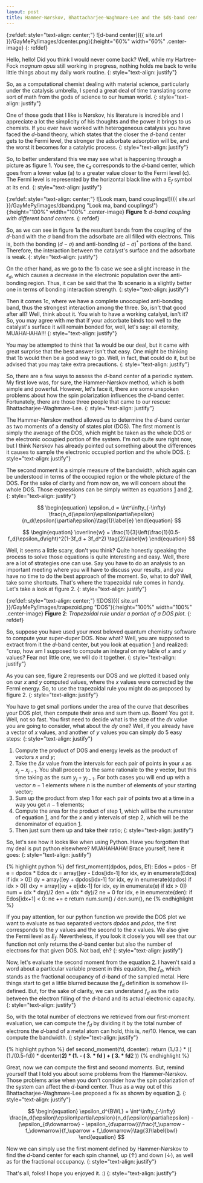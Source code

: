 ```yaml
---
layout: post
title: Hammer-Nørskov, Bhattacharjee-Waghmare-Lee and the $d$-band center model
---
```


{:refdef: style="text-align: center;"}
![d-band center]({{ site.url }}/GayMePy/images/dcenter.png){:height="60%" width="60%" .center-image}
{: refdef}

Hello, hello! Did you think I would never come back? Well, while my Hartree-Fock *magnum opus* still working in progress, nothing holds me back to write little things about my daily work routine.
{: style="text-align: justify"}

So, as a computational chemist dealing with material science, particularly under the catalysis umbrella, I spend a great deal of time translating some sort of math from the gods of science to our human world.
{: style="text-align: justify"}

One of those gods that I like is Nørskov, his literature is incredible and I appreciate a lot the simplicity of his thoughts and the power it brings to us chemists. If you ever have worked with heterogeneous catalysis you have faced the *d*-band theory, which states that the closer the *d*-band center gets to the Fermi level, the stronger the adsorbate adsorption will be, and the worst it becomes for a catalytic process.
{: style="text-align: justify"}

So, to better understand this we may see what is happening through a picture as figure 1. You see, the $\epsilon_d$ corresponds to the *d*-band center, which goes from a lower value (a) to a greater value closer to the Fermi level (c). The Fermi level is represented by the horizontal black line with a E$_f$ symbol at its end.
{: style="text-align: justify"}

{:refdef: style="text-align: center;"}
![Look mam, band couplings!]({{ site.url }}/GayMePy/images/dband.png "Look ma, band couplings!"){:height="100%" width="100%" .center-image}
**Figure 1**: *d-band coupling with different band centers.*
{: refdef}

So, as we can see in figure 1a the resultant bands from the coupling of the *d*-band with the $\sigma$ band from the adsorbate are all filled with electrons. This is, both the bonding ($d-\sigma$) and anti-bonding ($d-\sigma$)$^*$ portions of the band. Therefore, the interaction between the catalyst's surface and the adsorbate is weak.
{: style="text-align: justify"}

On the other hand, as we go to the 1b case we see a slight increase in the $\epsilon_d$, which causes a decrease in the electronic population over the anti-bonding region. Thus, it can be said that the 1b scenario is a slightly better one in terms of bonding interaction strength.
{: style="text-align: justify"}

Then it comes 1c, where we have a complete unoccupied anti-bonding band, thus the strongest interaction among the three. So, isn't that good after all? Well, think about it. You wish to have a working catalyst, isn't it? So, you may agree with me that if your adsorbate binds too well to the catalyst's surface it will remain bonded for, well, let's say: all eternity, MUAHAHAHA!!!
{: style="text-align: justify"}

You may be attempted to think that 1a would be our deal, but it came with great surprise that the best answer isn't that easy. One might be thinking that 1b would then be a good way to go. Well, in fact, that could do it, but be advised that you may take extra precautions.
{: style="text-align: justify"}

So, there are a few ways to assess the *d*-band center of a periodic system. My first love was, for sure, the Hammer-Nørskov method, which is both simple and powerful. However, let's face it, there are some unspoken problems about how the spin polarization influences the *d*-band center. Fortunately, there are those three people that came to our rescue: Bhattacharjee-Waghmare-Lee.
{: style="text-align: justify"}

The Hammer-Nørskov method allowed us to determine the *d*-band center as two moments of a density of states plot (DOS). The first moment is simply the average of the DOS, which might be taken as the whole DOS or the electronic occupied portion of the system. I'm not quite sure right now, but I think Nørskov has already pointed out something about the differences it causes to sample the electronic occupied portion and the whole DOS.
{: style="text-align: justify"}

The second moment is a simple measure of the bandwidth, which again can be understood in terms of the occupied region or the whole picture of the DOS. For the sake of clarity and from now on, we will concern about the whole DOS. Those expressions can be simply written as equations [1](#mjx-eqn-e) and [2](#mjx-eqn-w).
{: style="text-align: justify"}

$$
\begin{equation}
\epsilon_d = \int^\infty_{-\infty} \frac{n_d(\epsilon)\epsilon\partial\epsilon}{n_d(\epsilon)\partial\epsilon}\tag{1}\label{e}
\end{equation}
$$

$$
\begin{equation}
\overline{w} = \frac{1}{3}\left(\frac{1}{0.5-f_d}\epsilon_d\right)^2(1-3f_d + 3f_d^2) \tag{2}\label{w}
\end{equation}
$$

Well, it seems a little scary, don't you think? Quite honestly speaking the process to solve those equations is quite interesting and easy. Well, there are a lot of strategies one can use. Say you have to do an analysis to an important meeting where you will have to discuss your results, and you have no time to do the best approach of the moment. So, what to do? Well, take some shortcuts. That's where the trapezoidal rule comes in handy. Let's take a look at figure 2.
{: style="text-align: justify"}

{:refdef: style="text-align: center;"}
![DOS]({{ site.url }}/GayMePy/images/trapezoid.png "DOS"){:height="100%" width="100%" .center-image}
**Figure 2**: *Trapezoidal rule under a portion of a DOS plot.*
{: refdef}

So, suppose you have used your most beloved quantum chemistry software to compute your super-duper DOS. Now what? Well, you are supposed to extract from it the *d*-band center, but you look at equation [1](#mjx-eqn-e) and realized: "crap, how am I supposed to compute an integral on my table of $x$ and $y$ values? Fear not little one, we will do it together.
{: style="text-align: justify"}

As you can see, figure 2 represents our DOS and we plotted it based only on our $x$ and $y$ computed values, where the $x$ values were corrected by the Fermi energy. So, to use the trapezoidal rule you might do as proposed by figure 2.
{: style="text-align: justify"}

You have to get small portions under the area of the curve that describes your DOS plot, then compute their area and sum them up. Boom! You got it. Well, not so fast. You first need to decide what is the size of the $dx$ value you are going to consider, what about the $dy$ one? Well, if you already have a vector of $x$ values, and another of $y$ values you can simply do 5 easy steps:
{: style="text-align: justify"}

1. Compute the product of DOS and energy levels as the product of vectors $x$ and $y$;
2. Take the $\Delta x$ value from the intervals for each pair of points in your $x$ as $x_j - x_{j - 1}$. You shall proceed to the same rationale to the $y$ vector, but this time taking as the sum $y_j + y_{j - 1}$. For both cases you will end up with a vector $n - 1$ elements where $n$ is the number of elements of your starting vector;
3. Sum up the product from step 1 for each pair of points two at a time in a way you get $n-1$ elements;
4. Compute the area for the product of step 1, which will be the numerator of equation [1](#mjx-eqn-e), and for the $x$ and $y$ intervals of step 2, which will be the denominator of equation [1](#mjx-eqn-e).
5. Then just sum them up and take their ratio;
{: style="text-align: justify"}

So, let's see how it looks like when using Python. Have you forgotten that my deal is put python elsewhere? MUAHAHAHA! Brace yourself, here it goes:
{: style="text-align: justify"}

{% highlight python %}
def first_moment(dpdos, pdos, Ef):
    Edos = pdos - Ef
    e = dpdos * Edos
    dx = array([ey - Edos[idx-1] for idx, ey in enumerate(Edos) if idx > 0])
    dy = array([ey + dpdos[idx-1] for idx, ey in enumerate(dpdos) if idx > 0])
    dxy = array([ey + e[idx-1] for idx, ey in enumerate(e) if idx > 0])
    num = (dx * dxy)/2
    den = (dx * dy)/2
    ne = 0
    for idx, e in enumerate(den):
        if Edos[idx+1] < 0: ne += e 
    return num.sum() / den.sum(), ne
{% endhighlight %}

If you pay attention, for our python function we provide the DOS plot we want to evaluate as two separated vectors *dpdos* and *pdos*, the first corresponds to the $y$ values and the second to the $x$ values. We also give the Fermi level as $E_f$. Nevertheless, if you look it closely you will see that our function not only returns the *d*-band center but also the number of electrons for that given DOS. Not bad, eh?
{: style="text-align: justify"}

Now, let's evaluate the second moment from the equation [2](#mjx-eqn-w). I haven't said a word about a particular variable present in this equation, the $f_d$, which stands as the fractional occupancy of *d*-band of the sampled metal. Here things start to get a little blurred because the $f_d$ definition is somehow ill-defined. But, for the sake of clarity, we can understand $f_d$ as the ratio between the electron filling of the *d*-band and its actual electronic capacity.
{: style="text-align: justify"}

So, with the total number of electrons we retrieved from our first-moment  evaluation, we can compute the $f_d$ by dividing it by the total number of electrons the *d*-band of a metal atom can hold, this is, $ne/10$. Hence, we can compute the bandwidth.
{: style="text-align: justify"}

{% highlight python %}
def second_moment(fd, dcenter):
    return (1./3.) * (( (1./(0.5-fd)) * dcenter)**2) * (1. - ( 3. * fd ) + ( 3. * fd**2 ))
{% endhighlight %}

Great, now we can compute the first and second moments. But, remind yourself that I told you about some problems from the Hammer-Nørskov. Those problems arise when you don't consider how the spin polarization of the system can affect the *d*-band center. Thus as a way out of this Bhattacharjee-Waghmare-Lee proposed a fix as shown by equation [3](#mjx-eqn-bwl).
{: style="text-align: justify"}

$$
\begin{equation}
\epsilon_d^{BWL} = \int^\infty_{-\infty} \frac{n_d(\epsilon)\epsilon\partial\epsilon}{n_d(\epsilon)\partial\epsilon} - (\epsilon_{d\downarrow} - \epsilon_{d\uparrow})\frac{f_\uparrow - f_\downarrow}{f_\uparrow + f_\downarrow}\tag{3}\label{bwl}
\end{equation}
$$

Now we can simply use the first moment defined by Hammer-Nørskov to find the *d*-band center for each spin channel, up ($\uparrow$) and down ($\downarrow$), as well as for the fractional occupancy. 
{: style="text-align: justify"}

That's all, folks! I hope you enjoyed it. :)
{: style="text-align: justify"}
